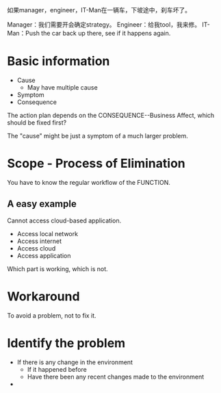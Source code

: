 如果manager，engineer，IT-Man在一辆车，下坡途中，刹车坏了。

Manager：我们需要开会确定strategy。
Engineer：给我tool，我来修。
IT-Man：Push the car back up there, see if it happens again.

# Basic information
- Cause
  - May have multiple cause
- Symptom
- Consequence

The action plan depends on the CONSEQUENCE--Business Affect, which should be fixed first?

The "cause" might be just a symptom of a much larger problem.

# Scope - Process of Elimination

You have to know the regular workflow of the FUNCTION.

## A easy example

Cannot access cloud-based application.

- Access local network
- Access internet
- Access cloud
- Access application

Which part is working, which is not.

# Workaround
To avoid a problem, not to fix it.


# Identify the problem
- If there is any change in the environment
  - If it happened before
  - Have there been any recent changes made to the environment 
- 